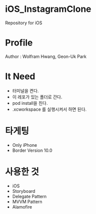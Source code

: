 # iOS_InstagramClone
Repository for iOS

# Profile

Author : Wolfram Hwang, Geon-Uk Park



# It Need

- 터미널을 켠다.
- 이 레포가 있는 폴더로 간다.
- pod install을 친다.
- .xcworkspace 를 실행시켜서 하면 된다.

# 타게팅

- Only iPhone
- Border Version 10.0 

# 사용한 것

- iOS
- Storyboard
- Delegate Pattern
- MVVM Pattern
- Alamofire
